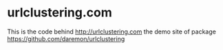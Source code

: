 # urlclustering.com

This is the code behind http://urlclustering.com the demo site of package https://github.com/daremon/urlclustering